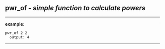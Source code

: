 ‎
=

## pwr_of - *simple function to calculate powers*

------------------------------------------------------------

**example:**

    pwr_of 2 2
      output: 4

-----------------------------------------------------------
